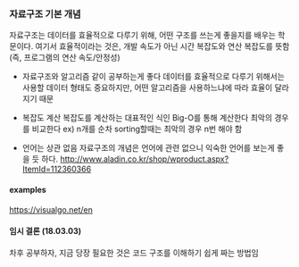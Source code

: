 
### 자료구조 기본 개념

<!-- 생활코딩 & 윤성우의 자료구조 책 -->
자료구조는 데이터를 효율적으로 다루기 위해, 어떤 구조를 쓰는게 좋을지를 배우는 학문이다.
여기서 효율적이라는 것은, 개발 속도가 아닌 시간 복잡도와 연산 복잡도를 뜻함
(즉, 프로그램의 연산 속도/안정성)

-   자료구조와 알고리즘 같이 공부하는게 좋다
    데이터를 효율적으로 다루기 위해서는 사용할 데이터 형태도 중요하지만,
    어떤 알고리즘을 사용하느냐에 따라 효율이 달라지기 때문

-   복잡도 계산 복잡도를 계산하는 대표적인 식인 Big-O를 통해 계산한다
    최악의 경우를 비교한다
    ex) n개를 순차 sorting할때는 최악의 경우 n번 해야 함

-   언어는 상관 없음 자료구조의 개념은 언어에 관련 없으니 익숙한 언어를 보는게 좋을 듯 하다.
    <http://www.aladin.co.kr/shop/wproduct.aspx?ItemId=112360366>

#### examples

<https://visualgo.net/en>

#### 임시 결론 (18.03.03)

차후 공부하자, 지금 당장 필요한 것은 코드 구조를 이해하기 쉽게 짜는 방법임
